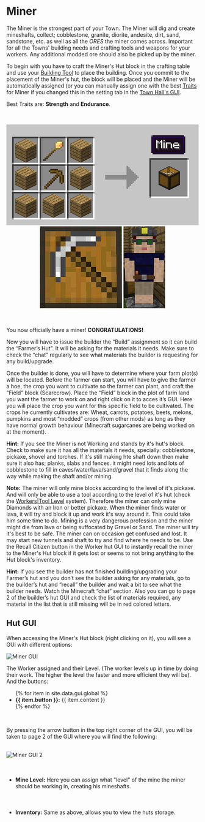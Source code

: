 # Miner

The Miner is the strongest part of your Town. The Miner will dig and create mineshafts, collect; cobblestone, granite, diorite, andesite, dirt, sand, sandstone, etc. as well as all the *ORES* the miner comes across. Important for all the Towns' building needs and crafting tools and weapons for your workers. Any additional modded ore should also be picked up by the miner.

To begin with you have to craft the Miner's Hut block in the crafting table and use your [Building Tool](../../source/tutorials/building_tool) to place the building. Once you commit to the placement of the Miner's hut, the block will be placed and the Miner will be automatically assigned (or you can manually assign one with the best  [Traits](../../source/tutorials/worker_info) for Miner if you changed this in the setting tab in the [Town Hall's GUI](../../source/buildings/townhall).

Best Traits are: **Strength** and **Endurance**.

<br>
<p style="text-align:center;"><img src="../../assets/images/Workers/miner_recipe.png" alt="Miner Recipe">    <img src="../../assets/images/Workers/miner_hut.png" alt="Miner Hut Block">    <img src="../../assets/images/Workers/miner.png" alt="Miner"></p>
<br>

You now officially have a miner! **CONGRATULATIONS!**

Now you will have to issue the builder the “Build” assignment so it can build the “Farmer’s Hut”. It will be asking for the materials it needs. Make sure to check the “chat” regularly to see what materials the builder is requesting for any build/upgrade.

Once the builder is done, you will have to determine where your farm plot(s) will be located. Before the farmer can start, you will have to give the farmer a hoe, the crop you want to cultivate so the farmer can plant, and craft the “Field” block (Scarecrow). Place the “Field” block in the plot of farm land you want the farmer to work on and right click on it to acces it’s GUI. Here you will place the crop you want for this specific field to be cultivated. The crops he currently cultivates are: Wheat, carrots, potatoes, beets, melons, pumpkins and most “modded” crops (from other mods) as long as they have normal growth behaviour (Minecraft sugarcanes are being worked on at the moment).

**Hint:** If you see the Miner is not Working and stands by it's hut's block. Check to make sure it has all the materials it needs, specially: cobblestone, pickaxe, shovel and torches. If it's still making hte shaft down then make sure it also has; planks, slabs and fences. it might need lots and lots of cobblestone to fill in caves/water/lava/sand/gravel that it finds along the way while making the shaft and/or mining.

**Note:** The miner will only mine blocks according to the level of it's pickaxe. And will only be able to use a tool according to the level of it's hut (check the [Workers|Tool Level](../../source/tutorials/worker_info) system). Therefore the miner can only mine Diamonds with an Iron or better pickaxe. When the miner finds water or lava, it will try and block it up and work it's way around it. This could take him some time to do. Mining is a very dangerous profession and the miner might die from lava or being suffocated by Gravel or Sand. The miner will try it's best to be safe. The miner can on occasion get confused and lost. It may start new tunnels and shaft to try and find where he needs to be. Use the Recall Citizen button in the Worker hut GUI to instantly recall the miner to the Miner's Hut block if it gets lost or seems to not bring anything to the Hut block's inventory.

**Hint:** If you see the builder has not finished building/upgrading your Farmer’s hut and you don’t see the builder asking for any materials, go to the builder’s hut and “recall” the builder and wait a bit to see what the builder needs. Watch the Minecraft “chat” section. Also you can go to page 2 of the builder’s hut GUI and check the list of materials required, any material in the list that is still missing will be in red colored letters.

## Hut GUI

When accessing the Miner's Hut block (right clicking on it), you will see a GUI with different options:

<div class="row">
  <div class="col-sm-12 col-md">
    <img src="../assets/images/gui/minergui.png" class="img-fluid mx-auto" alt="Miner GUI">
  </div>
  <div class="col-sm-12 col-md">
    <p>The Worker assigned and their Level. (The worker levels up in time by doing their work. The higher the level the faster and more efficient they will be). And the buttons:</p>
    <ul>
      {% for item in site.data.gui.global %}
        <li><strong>{{ item.button }}:</strong> {{ item.content }}</li>
      {% endfor %}
    </ul>
  </div>
</div>
<br>

By pressing the arrow button in the top right corner of the GUI, you will be taken to page 2 of the GUI where you will find the following:

<br>
<div class="row">
  <div class="col-sm-12 col-md">
    <img src="../assets/images/gui/minergui2.png" class="img-fluid mx-auto" alt="Miner GUI 2">
  </div>
  <div class="col-sm-12 col-md">
    <ul><br><br>
      <li><strong>Mine Level:</strong> Here you can assign what "level" of the mine the miner should be working in, creating his mineshafts.</li><br><br><br>
      <li><strong>Inventory:</strong> Same as above, allows you to view the huts storage.</li>
    </ul>
  </div>
</div>
